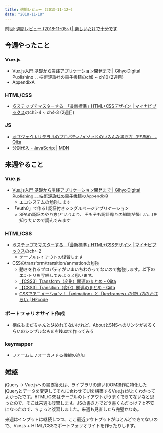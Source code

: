 ```yaml
---
title: 週間レビュー (2018-11-12~)
date: "2018-11-18"
---
```


前回: [週間レビュー (2018-11-05~) | 楽しいだけで十分です](https://yinm.info/20181111/)

## 今週やったこと

### Vue.js
- [Vue.js入門 基礎から実践アプリケーション開発まで | Gihyo Digital Publishing … 技術評論社の電子書籍](https://gihyo.jp/dp/ebook/2018/978-4-297-10092-6)のch8 ~ ch10 (2週目)
- AppendixA

### HTML/CSS
- [６ステップでマスターする　「最新標準」HTML+CSSデザイン | マイナビブックス](https://book.mynavi.jp/supportsite/detail/9784839960223.html)のch3-4 ~ ch4-3 (2週目)

### JS
- [オブジェクトリテラルのプロパティ/メソッドのいろんな書き方（ES6版） - Qiita](https://qiita.com/kura07/items/356bd37733f457d3177f)
- [分割代入 - JavaScript | MDN](https://developer.mozilla.org/ja/docs/Web/JavaScript/Reference/Operators/Destructuring_assignment)

## 来週やること

### Vue.js
- [Vue.js入門 基礎から実践アプリケーション開発まで | Gihyo Digital Publishing … 技術評論社の電子書籍](https://gihyo.jp/dp/ebook/2018/978-4-297-10092-6)のAppendixB
  - エコシステムの勉強します
- 「Auth0」で作る! 認証付きシングルページアプリケーション
  - SPAの認証のやり方(というより、そもそも認証周りの知識が怪しい...)を知りたいので読んでみます

### HTML/CSS
- [６ステップでマスターする　「最新標準」HTML+CSSデザイン | マイナビブックス](https://book.mynavi.jp/supportsite/detail/9784839960223.html)のch4-2
  - テーブルレイアウトの復習します
- CSSのtransform/transition/animationの勉強
  - 動きを作るプロパティがいまいちわかってないので勉強します。以下のエントリを写経してみようと思います。
  - [【CSS3】Transform（変形）関連のまとめ - Qiita](https://qiita.com/7968/items/eddfeb4b424d7c2d2d34)
  - [【CSS3】Transition（変化）関連のまとめ - Qiita](https://qiita.com/7968/items/812d6a21fc4dd9ae9c75)
  - [CSSでアニメーション！「animation」と「keyframes」の使い方のおさらい | HPcode](https://haniwaman.com/css-animation/)

### ポートフォリオサイト作成
- 構成もまだちゃんと決めれてないけれど、AboutとSNSへのリンクがあるくらいのシンプルなものをNuxtで作ってみる

### keymapper
- フォームにフォーカスする機能の追加

## 雑感

jQuery -> Vue.jsへの書き換えは、ライブラリの違い(DOM操作に特化したjQueryとデータを変更してそれに合わせてUIを構築するVue.js)がよくわかってよかったです。HTML/CSSはテーブルのレイアウトがうまくできてないなと思ったので、そこは来週も復習します。JSの書き方でどう書くんだっけ？と不安になったので、ちょっと復習しました。来週も見直したら完璧かなあ。

来週はインプットは継続しつつ、ここ最近アウトプットがほとんどできてないので、Vue.js + HTML/CSSでポートフォリオサイトを作ったりします。
